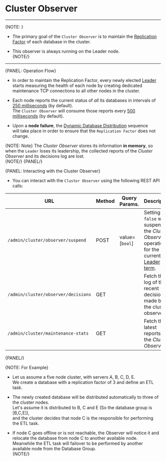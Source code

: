 # Cluster Observer
---

{NOTE: }

* The primary goal of the `Cluster Observer` is to maintain the [Replication Factor](../../../server/clustering/distribution/distributed-database#replication-factor) of each database in the cluster.  

* This observer is always running on the Leader node.  
{NOTE/}

---

{PANEL: Operation Flow}

* In order to maintain the Replication Factor, every newly elected [Leader](../../../server/clustering/rachis/cluster-topology#leader) starts measuring the health of each node 
  by creating dedicated maintenance TCP connections to all other nodes in the cluster.  

* Each node reports the current status of _all_  its databases in intervals of [250 milliseconds](../../../server/configuration/cluster-configuration#cluster.workersampleperiodinms) (by default).  
  The `Cluster Observer` will consume those reports every [500 milliseconds](../../../server/configuration/cluster-configuration#cluster.supervisorsampleperiodinms) (by default).  

* Upon a **node failure**, the [Dynamic Database Distribution](../../../server/clustering/distribution/distributed-database#dynamic-database-distribution) sequence  
  will take place in order to ensure that the `Replication Factor` does not change.  

{NOTE: Note}
The _Cluster Observer_ stores its information **in memory**, so when the `Leader` loses its leadership, the collected reports of the _Cluster Observer_ and its decisions log are lost.  
{NOTE/}
{PANEL/}

{PANEL: Interacting with the Cluster Observer}

* You can interact with the `Cluster Observer` using the following REST API calls:  

| URL | Method | Query Params. | Description |
| - | - | - | - |
| `/admin/cluster/observer/suspend` | POST | value=[`bool`] | Setting `false` will suspend the _Cluster Observer_ operation for the current [Leader term](../../../studio/cluster/cluster-view#cluster-nodes-states-&-types-flow). |
| `/admin/cluster/observer/decisions` | GET | | Fetch the log of the recent decisions made by the cluster observer. |
| `/admin/cluster/maintenance-stats` | GET | | Fetch the latest reports of the _Cluster Observer_ |
{PANEL/}

{NOTE: For Example}

* Let us assume a five node cluster, with servers A, B, C, D, E.  
  We create a database with a replication factor of 3 and define an ETL task.  

* The newly created database will be distributed automatically to three of the cluster nodes.  
  Let's assume it is distributed to B, C and E (So the database group is [B,C,E]),  
  and the cluster decides that node C is the responsible for performing the ETL task.  

* If node C goes offline or is not reachable, the Observer will notice it and relocate the database from node C to another available node. 
  Meanwhile the ETL task will failover to be performed by another available node from the Database Group.  
{NOTE/}
